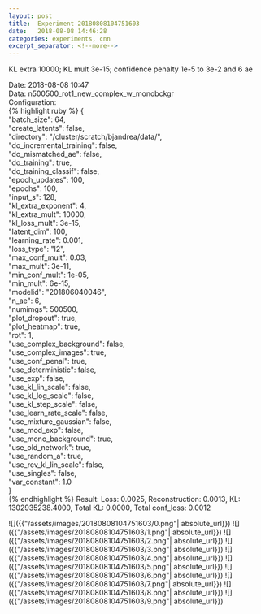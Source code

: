 ```yaml
---
layout: post
title:  Experiment 20180808104751603
date:   2018-08-08 14:46:28
categories: experiments, cnn
excerpt_separator: <!--more-->
---
```

KL extra 10000; KL mult 3e-15; confidence penalty 1e-5 to 3e-2 and 6 ae  

 <!--more-->
Date: 2018-08-08 10:47  
Data: n500500_rot1_new_complex_w_monobckgr  
Configuration:   
{% highlight ruby %}
{  
    "batch_size": 64,   
    "create_latents": false,   
    "directory": "/cluster/scratch/bjandrea/data/",   
    "do_incremental_training": false,   
    "do_mismatched_ae": false,   
    "do_training": true,   
    "do_training_classif": false,   
    "epoch_updates": 100,   
    "epochs": 100,   
    "input_s": 128,   
    "kl_extra_exponent": 4,   
    "kl_extra_mult": 10000,   
    "kl_loss_mult": 3e-15,   
    "latent_dim": 100,   
    "learning_rate": 0.001,   
    "loss_type": "l2",   
    "max_conf_mult": 0.03,   
    "max_mult": 3e-11,   
    "min_conf_mult": 1e-05,   
    "min_mult": 6e-15,   
    "modelid": "201806040046",   
    "n_ae": 6,   
    "numimgs": 500500,   
    "plot_dropout": true,   
    "plot_heatmap": true,   
    "rot": 1,   
    "use_complex_background": false,   
    "use_complex_images": true,   
    "use_conf_penal": true,   
    "use_deterministic": false,   
    "use_exp": false,   
    "use_kl_lin_scale": false,   
    "use_kl_log_scale": false,   
    "use_kl_step_scale": false,   
    "use_learn_rate_scale": false,   
    "use_mixture_gaussian": false,   
    "use_mod_exp": false,   
    "use_mono_background": true,   
    "use_old_network": true,   
    "use_random_a": true,   
    "use_rev_kl_lin_scale": false,   
    "use_singles": false,   
    "var_constant": 1.0  
}  
{% endhighlight %}
Result: Loss: 0.0025, Reconstruction: 0.0013, KL: 1302935238.4000, Total KL: 0.0000,  Total conf_loss: 0.0012  

![]({{"/assets/images/20180808104751603/0.png"| absolute_url}})
![]({{"/assets/images/20180808104751603/1.png"| absolute_url}})
![]({{"/assets/images/20180808104751603/2.png"| absolute_url}})
![]({{"/assets/images/20180808104751603/3.png"| absolute_url}})
![]({{"/assets/images/20180808104751603/4.png"| absolute_url}})
![]({{"/assets/images/20180808104751603/5.png"| absolute_url}})
![]({{"/assets/images/20180808104751603/6.png"| absolute_url}})
![]({{"/assets/images/20180808104751603/7.png"| absolute_url}})
![]({{"/assets/images/20180808104751603/8.png"| absolute_url}})
![]({{"/assets/images/20180808104751603/9.png"| absolute_url}})
